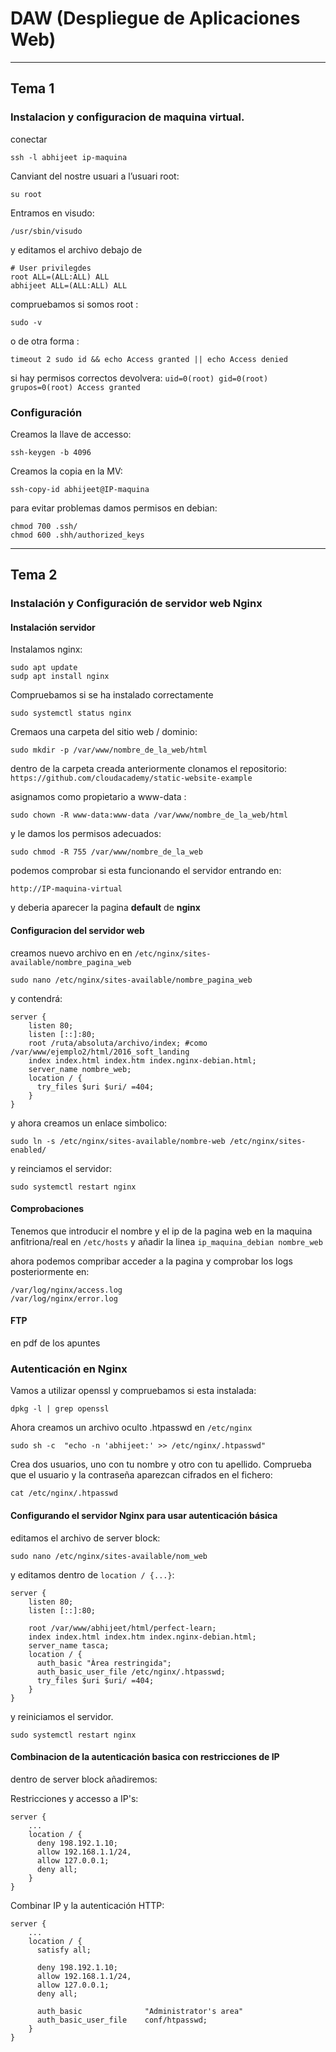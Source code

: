 # DAW (Despliegue de Aplicaciones Web)

---
## Tema 1

### Instalacion y configuracion de maquina virtual.

conectar  
```
ssh -l abhijeet ip-maquina
```

Canviant del nostre usuari a l’usuari root:  
```
su root
```

Entramos en visudo:  
```
/usr/sbin/visudo
```

y editamos el archivo debajo de
``` 
# User privilegdes
root ALL=(ALL:ALL) ALL
abhijeet ALL=(ALL:ALL) ALL
```
compruebamos si somos root : 
```
sudo -v
```
o de otra forma : 
```
timeout 2 sudo id && echo Access granted || echo Access denied
```

si hay permisos correctos devolvera: `uid=0(root) gid=0(root) grupos=0(root) Access granted`

### Configuración
Creamos la llave de accesso:
```
ssh-keygen -b 4096
```
Creamos la copia en la MV:
```
ssh-copy-id abhijeet@IP-maquina
```
para evitar problemas damos permisos en debian:
```
chmod 700 .ssh/
chmod 600 .shh/authorized_keys
```
---
## Tema 2

### Instalación y Configuración de servidor web Nginx

#### Instalación servidor 
Instalamos nginx:
```
sudo apt update
sudp apt install nginx
```
Compruebamos si se ha instalado correctamente
```
sudo systemctl status nginx
```
Cremaos una carpeta del sitio web / dominio:
```
sudo mkdir -p /var/www/nombre_de_la_web/html
```
dentro de la carpeta creada anteriormente clonamos el repositorio:
`
https://github.com/cloudacademy/static-website-example
`

asignamos como propietario a www-data :
```
sudo chown -R www-data:www-data /var/www/nombre_de_la_web/html
```
y le damos los permisos adecuados:
```
sudo chmod -R 755 /var/www/nombre_de_la_web
```
podemos comprobar si esta funcionando el servidor entrando en:
```
http://IP-maquina-virtual
```
y deberia aparecer la pagina **default** de **nginx** 

#### Configuracion del servidor web
creamos nuevo archivo en en `/etc/nginx/sites-available/nombre_pagina_web`
```
sudo nano /etc/nginx/sites-available/nombre_pagina_web
```
y contendrá:
```
server {
    listen 80;
    listen [::]:80;
    root /ruta/absoluta/archivo/index; #como /var/www/ejemplo2/html/2016_soft_landing
    index index.html index.htm index.nginx-debian.html;
    server_name nombre_web;
    location / {
      try_files $uri $uri/ =404;
    }
}
```
y ahora creamos un enlace simbolico:
```
sudo ln -s /etc/nginx/sites-available/nombre-web /etc/nginx/sites-enabled/
```
y reinciamos el servidor:
```
sudo systemctl restart nginx
```

#### Comprobaciones 
Tenemos que introducir el nombre y el ip de la pagina web en la maquina anfitriona/real en `/etc/hosts`
y añadir la linea `ip_maquina_debian nombre_web`

ahora podemos compribar acceder a la pagina y comprobar los logs posteriormente en:
```
/var/log/nginx/access.log
/var/log/nginx/error.log
```

#### FTP 
en pdf de los apuntes

### Autenticación en Nginx
Vamos a utilizar openssl y compruebamos si esta instalada:
```
dpkg -l | grep openssl
```
Ahora creamos un archivo oculto .htpasswd en `/etc/nginx`
```
sudo sh -c  "echo -n 'abhijeet:' >> /etc/nginx/.htpasswd"
```
Crea dos usuarios, uno con tu nombre y otro con tu apellido.
Comprueba que el usuario y la contraseña aparezcan cifrados en el fichero:
```
cat /etc/nginx/.htpasswd
```

#### Configurando el servidor Nginx para usar autenticación básica
editamos el archivo de server block: 
```
sudo nano /etc/nginx/sites-available/nom_web
```
y editamos dentro de `location / {...}`:
```
server {
    listen 80;
    listen [::]:80;

    root /var/www/abhijeet/html/perfect-learn;
    index index.html index.htm index.nginx-debian.html;
    server_name tasca;
    location / {
      auth_basic "Àrea restringida";
      auth_basic_user_file /etc/nginx/.htpasswd;
      try_files $uri $uri/ =404;
    }
}
```
y reiniciamos el servidor.
```
sudo systemctl restart nginx
```

#### Combinacion de la autenticación basica con restricciones de IP
dentro de server block añadiremos:

Restricciones y accesso a IP's:
```
server {
    ...
    location / {
      deny 198.192.1.10;
      allow 192.168.1.1/24,
      allow 127.0.0.1;
      deny all;
    }
}
```
Combinar IP y la autenticación HTTP:
```
server {
    ...
    location / {
      satisfy all;

      deny 198.192.1.10;
      allow 192.168.1.1/24,
      allow 127.0.0.1;
      deny all;

      auth_basic              "Administrator's area"
      auth_basic_user_file    conf/htpasswd;
    }
}
```